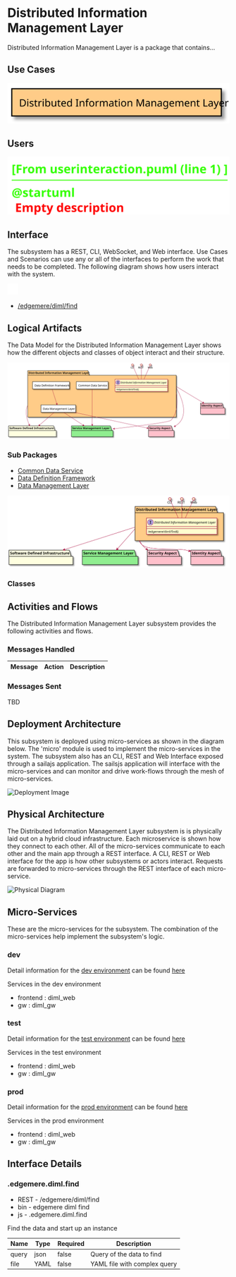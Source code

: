 
# Distributed Information Management Layer

Distributed Information Management Layer is a package that contains...



## Use Cases



![UseCase Diagram](./usecases.svg)

## Users


![User Interaction](./userinteraction.svg)

## Interface
The subsystem has a REST, CLI, WebSocket, and Web interface. Use Cases and Scenarios can use any or all
of the interfaces to perform the work that needs to be completed. The following  diagram shows how
users interact with the system.

![Scenario Mappings Diagram](./scenariomapping.svg)

* [/edgemere/diml/find](./action//edgemere/diml/find)


## Logical Artifacts
The Data Model for the  Distributed Information Management Layer shows how the different objects and classes of object interact
and their structure.

![Sub Package Diagram](./subpackage.svg)

### Sub Packages

* [Common Data Service](./cds/index.md)
* [Data Definition Framework](./ddf/index.md)
* [Data Management Layer](./dml/index.md)


![Logical Diagram](./logical.svg)

### Classes



## Activities and Flows
The Distributed Information Management Layer subsystem provides the following activities and flows.

### Messages Handled

| Message | Action | Description |
|---|---|---|


### Messages Sent

TBD

## Deployment Architecture

This subsystem is deployed using micro-services as shown in the diagram below. The 'micro' module is
used to implement the micro-services in the system.
The subsystem also has an CLI, REST and Web Interface exposed through a sailajs application. The sailsjs
application will interface with the micro-services and can monitor and drive work-flows through the mesh of
micro-services.

![Deployment Image](./deployment.svg)

## Physical Architecture

The Distributed Information Management Layer subsystem is is physically laid out on a hybrid cloud infrastructure. Each microservice is shown
how they connect to each other. All of the micro-services communicate to each other and the main app through a
REST interface. A CLI, REST or Web interface for the app is how other subsystems or actors interact. Requests are
forwarded to micro-services through the REST interface of each micro-service.

![Physical Diagram](./physical.svg)

## Micro-Services
These are the micro-services for the subsystem. The combination of the micro-services help implement
the subsystem's logic.

### dev
Detail information for the [dev environment](./envs/dev/index.md) can be found [here](./envs/dev/index.md)

Services in the dev environment

* frontend : diml_web
* gw : diml_gw

### test
Detail information for the [test environment](./envs/test/index.md) can be found [here](./envs/test/index.md)

Services in the test environment

* frontend : diml_web
* gw : diml_gw

### prod
Detail information for the [prod environment](./envs/prod/index.md) can be found [here](./envs/prod/index.md)

Services in the prod environment

* frontend : diml_web
* gw : diml_gw


## Interface Details

### .edgemere.diml.find
* REST - /edgemere/diml/find
* bin -  edgemere diml find
* js - .edgemere.diml.find

Find the data and start up an instance

| Name | Type | Required | Description |
|---|---|---|---|
| query | json |false | Query of the data to find |
| file | YAML |false | YAML file with complex query |





